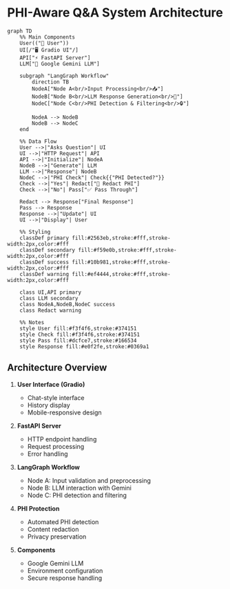 # PHI-Aware Q&A System Architecture

```mermaid
graph TD
    %% Main Components
    User(("👤 User"))
    UI[/"🖥️ Gradio UI"/]
    API["⚡ FastAPI Server"]
    LLM["🤖 Google Gemini LLM"]
    
    subgraph "LangGraph Workflow"
        direction TB
        NodeA["Node A<br/>Input Processing<br/>📥"]
        NodeB["Node B<br/>LLM Response Generation<br/>💭"]
        NodeC["Node C<br/>PHI Detection & Filtering<br/>🔒"]
        
        NodeA --> NodeB
        NodeB --> NodeC
    end
    
    %% Data Flow
    User -->|"Asks Question"| UI
    UI -->|"HTTP Request"| API
    API -->|"Initialize"| NodeA
    NodeB -->|"Generate"| LLM
    LLM -->|"Response"| NodeB
    NodeC -->|"PHI Check"| Check{{"PHI Detected?"}}
    Check -->|"Yes"| Redact["🚫 Redact PHI"]
    Check -->|"No"| Pass["✅ Pass Through"]
    
    Redact --> Response["Final Response"]
    Pass --> Response
    Response -->|"Update"| UI
    UI -->|"Display"| User
    
    %% Styling
    classDef primary fill:#2563eb,stroke:#fff,stroke-width:2px,color:#fff
    classDef secondary fill:#f59e0b,stroke:#fff,stroke-width:2px,color:#fff
    classDef success fill:#10b981,stroke:#fff,stroke-width:2px,color:#fff
    classDef warning fill:#ef4444,stroke:#fff,stroke-width:2px,color:#fff
    
    class UI,API primary
    class LLM secondary
    class NodeA,NodeB,NodeC success
    class Redact warning
    
    %% Notes
    style User fill:#f3f4f6,stroke:#374151
    style Check fill:#f3f4f6,stroke:#374151
    style Pass fill:#dcfce7,stroke:#166534
    style Response fill:#e0f2fe,stroke:#0369a1
```

## Architecture Overview

1. **User Interface (Gradio)**
   - Chat-style interface
   - History display
   - Mobile-responsive design

2. **FastAPI Server**
   - HTTP endpoint handling
   - Request processing
   - Error handling

3. **LangGraph Workflow**
   - Node A: Input validation and preprocessing
   - Node B: LLM interaction with Gemini
   - Node C: PHI detection and filtering

4. **PHI Protection**
   - Automated PHI detection
   - Content redaction
   - Privacy preservation

5. **Components**
   - Google Gemini LLM
   - Environment configuration
   - Secure response handling
